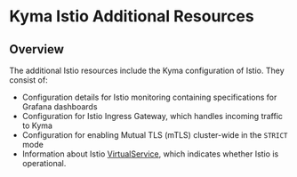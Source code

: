 # Kyma Istio Additional Resources

## Overview

The additional Istio resources include the Kyma configuration of Istio. They consist of:


- Configuration details for Istio monitoring containing specifications for Grafana dashboards
- Configuration for Istio Ingress Gateway, which handles incoming traffic to Kyma
- Configuration for enabling Mutual TLS (mTLS) cluster-wide in the `STRICT` mode
- Information about Istio [VirtualService](https://istio.io/docs/reference/config/networking/virtual-service/), which indicates whether Istio is operational.
